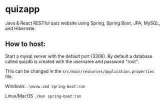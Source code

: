 # quizapp
Java & React RESTful quiz website using Spring, Spring Boot, JPA, MySQL, and Hibernate.
## How to host:
Start a mysql server with the default port (3306). By default a database called quizdb is created with the username and password "root".

This can be changed in the `src/main/resources/application.properties` file.

Windows: `.\mvnw.cmd spring-boot:run`

Linux/MacOS `./mvn spring-boot:run`
